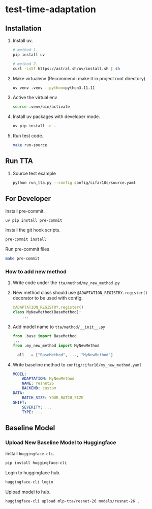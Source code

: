 # test-time-adaptation

## Installation

1. Install uv.

    ```bash
    # method 1.
    pip install uv

    # method 2.
    curl -LsSf https://astral.sh/uv/install.sh | sh
    ```

2. Make virtualenv (Recommend: make it in project root directory)
    ```bash
    uv venv .venv --python=python3.11.11
    ```
3. Active the virtual env
    ```bash
    source .venv/bin/activate
    ```
4. Install uv packages with developer mode.
    ```bash
    uv pip install -e .
    ```
5. Run test code.
    ```bash
    make run-source
    ```

## Run TTA

1. Source test example
    ```bash
    python run_tta.py --config config/cifar10c/source.yaml
    ```

## For Developer

Install pre-commit.

```bash
uv pip install pre-commit
```

Install the git hook scripts.

```bash
pre-commit install
```

Run pre-commit files

```bash
make pre-commit
```

### How to add new method

1. Write code under the `tta/method/my_new_method.py`
2. New method class should use `@ADAPTATION_REGISTRY.register()` decorator to be used with config.
    ```python
    @ADAPTATION_REGISTRY.register()
    class MyNewMethod(BaseMethod):
        ...
    ```
3. Add model name to `tta/method/__init__.py`

    ```python
    from .base import BaseMethod
    ...
    from .my_new_method import MyNewMethod

    __all__ = ["BaseMethod", ..., "MyNewMethod"]
    ```

4. Write baseline method to `config/cifar10/my_new_method.yaml`
    ```yaml
    MODEL:
        ADAPTATION: MyNewMethod
        NAME: resnet26
        BACKEND: custom
    DATA:
        BATCH_SIZE: YOUR_BATCH_SIZE
    SHIFT:
        SEVERITY: ...
        TYPE: ...
    ```

## Baseline Model
### Upload New Baseline Model to Huggingface

Install `huggingface-cli`.
```bash
pip install huggingface-cli
```

Login to huggingface hub.
```bash
huggingface-cli login
```

Upload model to hub.
```bash
huggingface-cli upload mlp-tta/resnet-26 models/resnet-26 .
```
